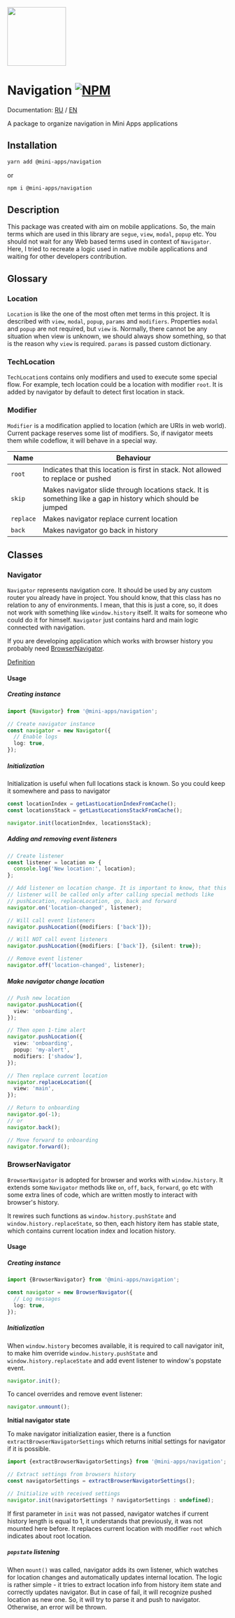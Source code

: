 [npm-badge]: https://img.shields.io/npm/v/@mini-apps/navigation.svg
[npm-link]: https://npmjs.com/package/@mini-apps/navigation

[<img width="134" src="https://vk.com/images/apps/mini_apps/vk_mini_apps_logo.svg">](https://vk.com/services)

# Navigation [![NPM][npm-badge]][npm-link]

Documentation: [RU](https://github.com/wolframdeus/mini-apps-navigation/blob/master/README-ru.md) / [EN](https://github.com/wolframdeus/mini-apps-navigation/blob/master/README.md)

A package to organize navigation in Mini Apps applications

## Installation
```bash
yarn add @mini-apps/navigation
```
or
```bash
npm i @mini-apps/navigation
``` 

## Description

This package was created with aim on mobile applications. So, the main terms
which are used in this library are `segue`, `view`, `modal`, `popup` etc. You
should not wait for any Web based terms used in context of `Navigator`. Here,
I tried to recreate a logic used in native mobile applications and waiting
for other developers contribution.

## Glossary
### Location
`Location` is like the one of the most often met terms in this project. It
is described with `view`, `modal`, `popup`, `params` and `modifiers`. 
Properties `modal` and `popup` are not required, but `view` is. Normally,
there cannot be any situation when view is unknown, we should always show
something, so that is the reason why `view` is required. `params` is passed 
custom dictionary.

### TechLocation

`TechLocation`s contains only modifiers and used to execute some special
flow. For example, tech location could be a location with modifier `root`. It
is added by navigator by default to detect first location in stack.

### Modifier
`Modifier` is a modification applied to location (which are URIs in web world). 
Current package reserves some list of modifiers. So, if navigator meets them 
while codeflow, it will behave in a special way.

| Name | Behaviour |
| --- | --- |
| `root` | Indicates that this location is first in stack. Not allowed to replace or pushed |
| `skip` | Makes navigator slide through locations stack. It is something like a gap in history which should be jumped |
| `replace` | Makes navigator replace current location |
| `back` | Makes navigator go back in history |

## Classes

### Navigator
`Navigator` represents navigation core. It should be used by any custom
router you already have in project. You should know, that this class has no
relation to any of environments. I mean, that this is just a core, so, it 
does not work with something like `window.history` itself. It waits for someone
who could do it for himself. `Navigator` just contains hard and main logic
connected with navigation.

If you are developing application which works with browser history you probably
need [BrowserNavigator](#BrowserNavigator).

[Definition](https://github.com/wolframdeus/mini-apps-navigation/blob/master/src/Navigator/Navigator.ts#L22)

#### Usage
##### Creating instance

```typescript
import {Navigator} from '@mini-apps/navigation';

// Create navigator instance
const navigator = new Navigator({
  // Enable logs
  log: true,
});
```

##### Initialization
Initialization is useful when full locations stack is known. So you could
keep it somewhere and pass to navigator

```typescript
const locationIndex = getLastLocationIndexFromCache();
const locationsStack = getLastLocationsStackFromCache();

navigator.init(locationIndex, locationsStack);
```

##### Adding and removing event listeners
```typescript
// Create listener
const listener = location => {
  console.log('New location:', location);
};

// Add listener on location change. It is important to know, that this event
// listener will be called only after calling special methods like
// pushLocation, replaceLocation, go, back and forward
navigator.on('location-changed', listener);

// Will call event listeners
navigator.pushLocation({modifiers: ['back']});

// Will NOT call event listeners
navigator.pushLocation({modifiers: ['back']}, {silent: true});

// Remove event listener
navigator.off('location-changed', listener);
```

##### Make navigator change location
```typescript
// Push new location
navigator.pushLocation({
  view: 'onboarding',
});

// Then open 1-time alert
navigator.pushLocation({
  view: 'onboarding',
  popup: 'my-alert',
  modifiers: ['shadow'],
});

// Then replace current location
navigator.replaceLocation({
  view: 'main',
});

// Return to onboarding
navigator.go(-1);
// or
navigator.back();

// Move forward to onboarding
navigator.forward();
```

### BrowserNavigator

`BrowserNavigator` is adopted for browser and works with `window.history`. It
extends some `Navigator` methods like `on`, `off`, `back`, `forward`, `go`
etc with some extra lines of code, which are written mostly to interact with
browser's history.

It rewires such functions as `window.history.pushState` and 
`window.history.replaceState`, so then, each history item has stable state,
which contains current location index and location history.

#### Usage
##### Creating instance
```typescript
import {BrowserNavigator} from '@mini-apps/navigation';

const navigator = new BrowserNavigator({
  // Log messages
  log: true,
});
```

##### Initialization
When `window.history` becomes available, it is required to call navigator
init, to make him override `window.history.pushState` and 
`window.history.replaceState` and add event listener to window's popstate event.

```typescript
navigator.init();
```

To cancel overrides and remove event listener:

```typescript
navigator.unmount();
```

**Initial navigator state**

To make navigator initialization easier, there is a function 
`extractBrowserNavigatorSettings` which returns initial settings for navigator
if it is possible.

```typescript
import {extractBrowserNavigatorSettings} from '@mini-apps/navigation';

// Extract settings from browsers history
const navigatorSettings = extractBrowserNavigatorSettings();

// Initialize with received settings
navigator.init(navigatorSettings ? navigatorSettings : undefined);
```

If first parameter in `init` was not passed, navigator watches if current
history length is equal to 1, it understands that previously, it
was not mounted here before. It replaces current location with
modifier `root` which indicates about root location.

##### `popstate` listening
When `mount()` was called, navigator adds its own listener, which watches
for location changes and automatically updates internal location. The logic
is rather simple - it tries to extract location info from history item
state and correctly updates navigator. But in case of fail, it will recognize 
pushed location as new one. So, it will try to parse it and push to navigator. 
Otherwise, an error will be thrown.
